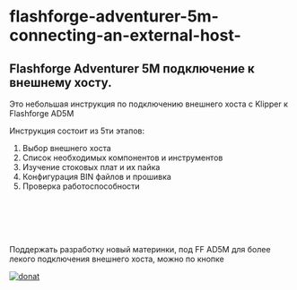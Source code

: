 # flashforge-adventurer-5m-connecting-an-external-host-

## Flashforge Adventurer 5M подключение к внешнему хосту.

Это небольшая инструкция по подключению внешнего хоста с Klipper к Flashforge AD5M

Инструкция состоит из 5ти этапов:

1) Выбор внешнего хоста
2) Список необходимых компонентов и инструментов
3) Изучение стоковых плат и их пайка
4) Конфигурация BIN файлов и прошивка
5) Проверка работоспособности
<br />
<br />
<br />
<br />

Поддержать разработку новый материнки, под FF AD5M  для более лекого подключения внешнего хоста, можно по кнопке
<br />

[![donat](https://i.ibb.co/MMCp1Hk/donat.png)](https://www.donationalerts.com/r/voron_kor)

